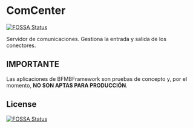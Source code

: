 # ComCenter
[![FOSSA Status](https://app.fossa.io/api/projects/git%2Bgithub.com%2FBFMBFramework%2FComCenter.svg?type=shield)](https://app.fossa.io/projects/git%2Bgithub.com%2FBFMBFramework%2FComCenter?ref=badge_shield)

Servidor de comunicaciones. Gestiona la entrada y salida de los conectores.

## IMPORTANTE
Las aplicaciones de BFMBFramework son pruebas de concepto y, por el momento, **NO SON APTAS PARA PRODUCCIÓN**.


## License
[![FOSSA Status](https://app.fossa.io/api/projects/git%2Bgithub.com%2FBFMBFramework%2FComCenter.svg?type=large)](https://app.fossa.io/projects/git%2Bgithub.com%2FBFMBFramework%2FComCenter?ref=badge_large)